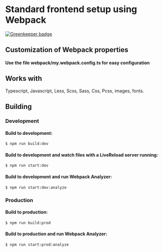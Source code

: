 # Standard frontend setup using Webpack 

[![Greenkeeper badge](https://badges.greenkeeper.io/Novicell/webpack.svg)](https://greenkeeper.io/)

## Customization of Webpack properties 
#### Use the file webpack/my.webpack.config.ts for easy configuration

## Works with
Typescript, Javascript, Less, Scss, Sass, Css, Pcss, images, fonts.

## Building 
### Development
#### Build to development:
```
$ npm run build:dev
```
#### Build to development and watch files with a LiveReload server running:
```
$ npm run start:dev
```
#### Build to development and run Webpack Analyzer:
```
$ npm run start:dev:analyze
```

### Production
#### Build to production:
```
$ npm run build:prod
```
#### Build to production and run Webpack Analyzer:
```
$ npm run start:prod:analyze
```
